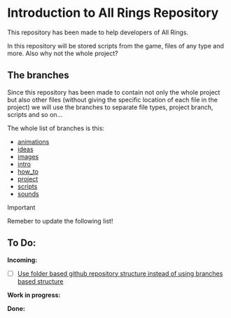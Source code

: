 # Introduction to All Rings Repository

This repository has been made to help developers of All Rings.

In this repository will be stored scripts from the game, files of any type and more. Also why not the whole project?

## The branches

Since this repository has been made to contain not only the whole project but also other files (without giving the 
specific location of each file in the project) we will use the branches to separate file types, project branch, scripts
and so on...

The whole list of branches is this:
 - [animations](https://github.com/nicolacanzonieri/all_rings/tree/animations)
 - [ideas](https://github.com/nicolacanzonieri/all_rings/tree/ideas)
 - [images](https://github.com/nicolacanzonieri/all_rings/tree/images)
 - [intro](https://github.com/nicolacanzonieri/all_rings/tree/intro)
 - [how_to](https://github.com/nicolacanzonieri/all_rings/tree/how_to)
 - [project](https://github.com/nicolacanzonieri/all_rings/tree/project)
 - [scripts](https://github.com/nicolacanzonieri/all_rings/tree/scripts)
 - [sounds](https://github.com/nicolacanzonieri/all_rings/tree/sounds)


> [!IMPORTANT]
> Remeber to update the following list!

## To Do:

**Incoming:**
- [ ] [Use folder based github repository structure instead of using branches based structure](https://github.com/nicolacanzonieri/all_rings/issues/1)

**Work in progress:**


**Done:**
